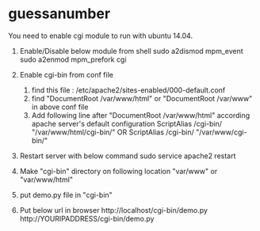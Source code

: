 # guessanumber

You need to enable cgi module to run with ubuntu 14.04.

1) Enable/Disable below module from shell
	sudo a2dismod mpm_event
	sudo a2enmod mpm_prefork cgi

2) Enable cgi-bin from conf file
	1) find this file : /etc/apache2/sites-enabled/000-default.conf
	2) find "DocumentRoot /var/www/html" or "DocumentRoot /var/www" in above conf file
	3) Add following line after "DocumentRoot /var/www/html" according apache server's default configuration
		ScriptAlias /cgi-bin/ "/var/www/html/cgi-bin/"
		OR
		ScriptAlias /cgi-bin/ "/var/www/cgi-bin/"

3) Restart server with below command
	sudo service apache2 restart

4) Make "cgi-bin" directory on following location 
	"var/www" or "var/www/html"

5) put demo.py file in "cgi-bin"

6) Put below url in browser
	http://localhost/cgi-bin/demo.py
	http://YOURIPADDRESS/cgi-bin/demo.py



